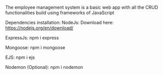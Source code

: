 The employee management system is a basic web app with all the CRUD functionalities build using frameworks of JavaScript

Dependencies installation:
NodeJs:
Download here: https://nodejs.org/en/download/

ExpressJs:
npm i express

Mongoose:
npm i mongoose

EJS:
npm i ejs

Nodemon (Optional):
npm i nodemon
